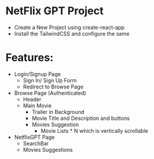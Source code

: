 # NetFlix GPT Project

- Create a New Project using create-react-app
- Install the TailwindCSS and configure the same

# Features:

- Login/Signup Page
  - Sign In/ Sign Up Form
  - Redirect to Browse Page
- Browse Page (Authenticated)
  - Header
  - Main Movie
    - Trailer in Background
    - Movie Title and Description and buttons
    - Movies Suggestion
      - Movie Lists \* N which is vertically scrollable
- NetflixGPT Page
  - SearchBar
  - Movies Suggestions
